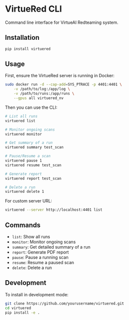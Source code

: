 # VirtueRed CLI

Command line interface for VirtueAI Redteaming system.

## Installation

```bash
pip install virtuered
```

## Usage

First, ensure the VirtueRed server is running in Docker:

```bash
sudo docker run -d --cap-add=SYS_PTRACE -p 4401:4401 \
    -v /path/to/log:/app/log \
    -v /path/to/runs:/app/runs \
    --gpus all virtuered_nv
```

Then you can use the CLI:

```bash
# List all runs
virtuered list

# Monitor ongoing scans
virtuered monitor

# Get summary of a run
virtuered summary test_scan

# Pause/Resume a scan
virtuered pause 1
virtuered resume test_scan

# Generate report
virtuered report test_scan

# Delete a run
virtuered delete 1
```

For custom server URL:
```bash
virtuered --server http://localhost:4401 list
```

## Commands

- `list`: Show all runs
- `monitor`: Monitor ongoing scans
- `summary`: Get detailed summary of a run
- `report`: Generate PDF report
- `pause`: Pause a running scan
- `resume`: Resume a paused scan
- `delete`: Delete a run

## Development

To install in development mode:
```bash
git clone https://github.com/yourusername/virtuered.git
cd virtuered
pip install -e .
```